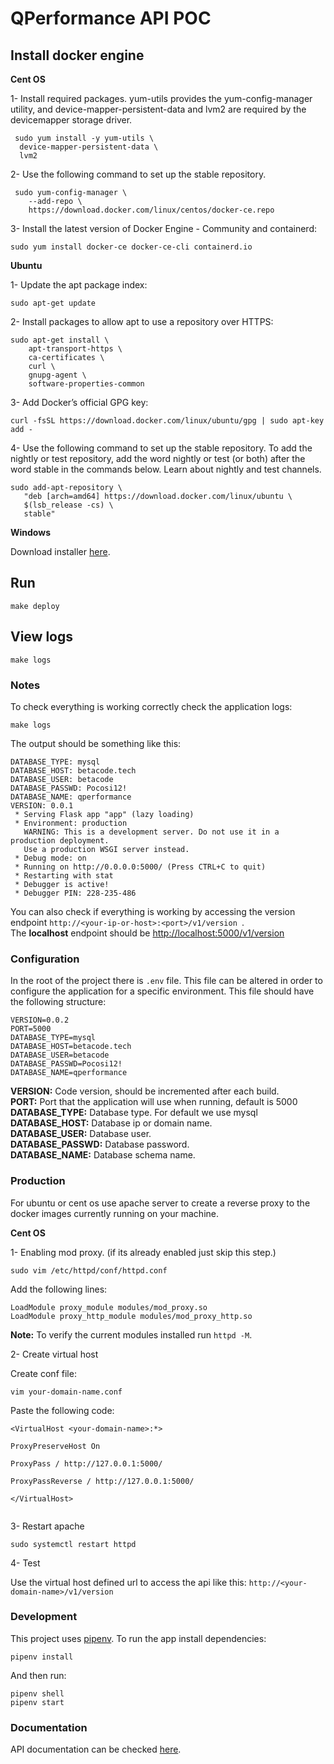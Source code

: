 # QPerformance API POC

## Install docker engine

**Cent OS**

1- Install required packages. yum-utils provides the yum-config-manager utility, and device-mapper-persistent-data and lvm2 are required by the devicemapper storage driver.
```
 sudo yum install -y yum-utils \
  device-mapper-persistent-data \
  lvm2
```

2- Use the following command to set up the stable repository.
```
 sudo yum-config-manager \
    --add-repo \
    https://download.docker.com/linux/centos/docker-ce.repo
```

3- Install the latest version of Docker Engine - Community and containerd:
```
sudo yum install docker-ce docker-ce-cli containerd.io
```

**Ubuntu**

1- Update the apt package index:

```
sudo apt-get update
```

2- Install packages to allow apt to use a repository over HTTPS:
```
sudo apt-get install \
    apt-transport-https \
    ca-certificates \
    curl \
    gnupg-agent \
    software-properties-common
```

3- Add Docker’s official GPG key:
```
curl -fsSL https://download.docker.com/linux/ubuntu/gpg | sudo apt-key add -
```

4- Use the following command to set up the stable repository. To add the nightly or test repository, add the word nightly or test (or both) after the word stable in the commands below. Learn about nightly and test channels.
```
sudo add-apt-repository \
   "deb [arch=amd64] https://download.docker.com/linux/ubuntu \
   $(lsb_release -cs) \
   stable"
```

**Windows**

Download installer [here](https://hub.docker.com/editions/community/docker-ce-desktop-windows/).

## Run

```
make deploy
```

## View logs
```
make logs
```

### Notes

To check everything is working correctly check the application logs:

```
make logs
```

The output should be something like this:

```
DATABASE_TYPE: mysql
DATABASE_HOST: betacode.tech
DATABASE_USER: betacode
DATABASE_PASSWD: Pocosi12!
DATABASE_NAME: qperformance
VERSION: 0.0.1
 * Serving Flask app "app" (lazy loading)
 * Environment: production
   WARNING: This is a development server. Do not use it in a production deployment.
   Use a production WSGI server instead.
 * Debug mode: on
 * Running on http://0.0.0.0:5000/ (Press CTRL+C to quit)
 * Restarting with stat
 * Debugger is active!
 * Debugger PIN: 228-235-486
```

You can also check if everything is working by accessing the version endpoint ```http://<your-ip-or-host>:<port>/v1/version ```.  
The **localhost** endpoint should be [http://localhost:5000/v1/version](http://localhost:5000/v1/version)
 
### Configuration

In the root of the project there is ```.env``` file. This file can be altered in order to configure the application for a specific environment.
This file should have the following structure:

```
VERSION=0.0.2
PORT=5000
DATABASE_TYPE=mysql
DATABASE_HOST=betacode.tech
DATABASE_USER=betacode
DATABASE_PASSWD=Pocosi12!
DATABASE_NAME=qperformance
```

**VERSION:** Code version, should be incremented after each build.  
**PORT:** Port that the application will use when running, default is 5000  
**DATABASE_TYPE:** Database type. For default we use mysql  
**DATABASE_HOST:** Database ip or domain name.  
**DATABASE_USER:** Database user.  
**DATABASE_PASSWD:** Database password.  
**DATABASE_NAME:** Database schema name.  

### Production

For ubuntu or cent os use apache server to create a reverse proxy to the docker images currently running on your machine.

**Cent OS**

1- Enabling mod proxy. (if its already enabled just skip this step.)

```
sudo vim /etc/httpd/conf/httpd.conf
```

Add the following lines:

```
LoadModule proxy_module modules/mod_proxy.so
LoadModule proxy_http_module modules/mod_proxy_http.so
```

**Note:** To verify the current modules installed run ```httpd -M```.

2- Create virtual host

Create conf file:
```
vim your-domain-name.conf
```
Paste the following code:
```
<VirtualHost <your-domain-name>:*>

ProxyPreserveHost On

ProxyPass / http://127.0.0.1:5000/

ProxyPassReverse / http://127.0.0.1:5000/

</VirtualHost>


```

3- Restart apache

```
sudo systemctl restart httpd
```

4- Test

Use the virtual host defined url to access the api like this: ```http://<your-domain-name>/v1/version```



### Development

This project uses [pipenv](https://pipenv.pypa.io/en/latest/).
To run the app install dependencies:

```
pipenv install
```

And then run:

```
pipenv shell
pipenv start
```


### Documentation

API documentation can be checked [here](https://documenter.getpostman.com/view/2102316/SzS1SntA?version=latest).
